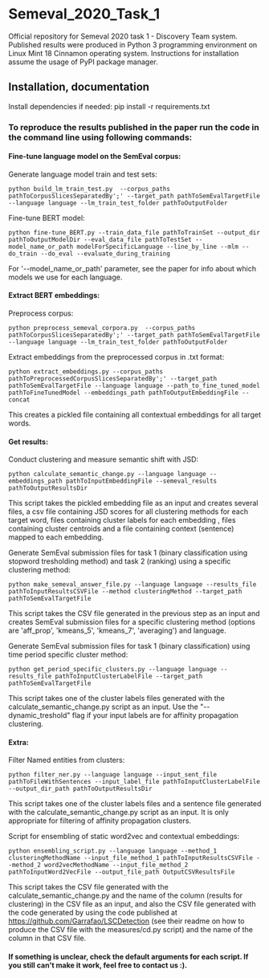 # Semeval_2020_Task_1

Official repository for Semeval 2020 task 1 - Discovery Team system. Published results were produced in Python 3 programming environment on Linux Mint 18 Cinnamon operating system. Instructions for installation assume the usage of PyPI package manager.<br/>


## Installation, documentation ##

Install dependencies if needed: pip install -r requirements.txt

### To reproduce the results published in the paper run the code in the command line using following commands: ###

#### Fine-tune language model on the SemEval corpus:<br/>

Generate language model train and test sets:<br/>
```
python build_lm_train_test.py  --corpus_paths pathToCorpusSlicesSeparatedBy';' --target_path pathToSemEvalTargetFile --language language --lm_train_test_folder pathToOutputFolder
```
Fine-tune BERT model:<br/>

```
python fine-tune_BERT.py --train_data_file pathToTrainSet --output_dir pathToOutputModelDir --eval_data_file pathToTestSet --model_name_or_path modelForSpecificLanguage --line_by_line --mlm --do_train --do_eval --evaluate_during_training
```

For '--model_name_or_path' parameter, see the paper for info about which models we use for each language.

#### Extract BERT embeddings:<br/>

Preprocess corpus:<br/>

```
python preprocess_semeval_corpora.py  --corpus_paths pathToCorpusSlicesSeparatedBy';' --target_path pathToSemEvalTargetFile --language language --lm_train_test_folder pathToOutputFolder
```

Extract embeddings from the preprocessed corpus in .txt format:<br/>

```
python extract_embeddings.py --corpus_paths pathToPreprocessedCorpusSlicesSeparatedBy';' --target_path pathToSemEvalTargetFile --language language --path_to_fine_tuned_model pathToFineTunedModel --embeddings_path pathToOutputEmbeddingFile --concat 
```

This creates a pickled file containing all contextual embeddings for all target words.<br/>

#### Get results:<br/>

Conduct clustering and measure semantic shift with JSD:<br/>

```
python calculate_semantic_change.py --language language --embeddings_path pathToInputEmbeddingFile --semeval_results pathToOutputResultsDir
```

This script takes the pickled embedding file as an input and creates several files, a csv file containing JSD scores for all clustering methods for each target word, files containing cluster labels for each embedding , files containing cluster centroids and a file containing context (sentence) mapped to each embedding.<br/>

Generate SemEval submission files for task 1 (binary classification using stopword tresholding method) and task 2 (ranking) using a specific clustering method:<br/>

```
python make_semeval_answer_file.py --language language --results_file pathToInputResultsCSVFile --method clusteringMethod --target_path pathToSemEvalTargetFile
```

This script takes the CSV file generated in the previous step as an input and creates SemEval submission files for a specific clustering method (options are 'aff_prop', 'kmeans_5', 'kmeans_7', 'averaging') and language.<br/>

Generate SemEval submission files for task 1 (binary classification) using time period specific cluster method:<br/>

```
python get_period_specific_clusters.py --language language --results_file pathToInputClusterLabelFile --target_path pathToSemEvalTargetFile
```
This script takes one of the cluster labels files generated with the calculate_semantic_change.py script as an input. Use the "--dynamic_treshold" flag if your input labels are for affinity propagation clustering.<br/>

#### Extra:<br/>

Filter Named entities from clusters:<br/>

```
python filter_ner.py --language language --input_sent_file pathToFileWithSentences --input_label_file pathToInputClusterLabelFile --output_dir_path pathToOutputResultsDir
```

This script takes one of the cluster labels files and a sentence file generated with the calculate_semantic_change.py script as an input. It is only appropriate for filtering of affinity propagation clusters.<br/>

Script for ensembling of static word2vec and contextual embeddings:<br/>

```
python ensembling_script.py --language language --method_1 clusteringMethodName --input_file_method_1 pathToInputResultsCSVFile --method_2 word2vecMethodName --input_file_method_2 pathToInputWord2VecFile --output_file_path OutputCSVResultsFile
```

This script takes the CSV file generated with the calculate_semantic_change.py and the name of the column (results for clustering) in the CSV file as an input, and also the CSV file generated with the code generated
by using the code published at https://github.com/Garrafao/LSCDetection (see their readme on how to produce the CSV file with the measures/cd.py script) and the name of the column in that CSV file. 

#### If something is unclear, check the default arguments for each script. If you still can't make it work, feel free to contact us :).

